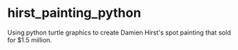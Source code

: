 # hirst_painting_python
Using python turtle graphics to create Damien Hirst's spot painting that sold for $1.5 million.
